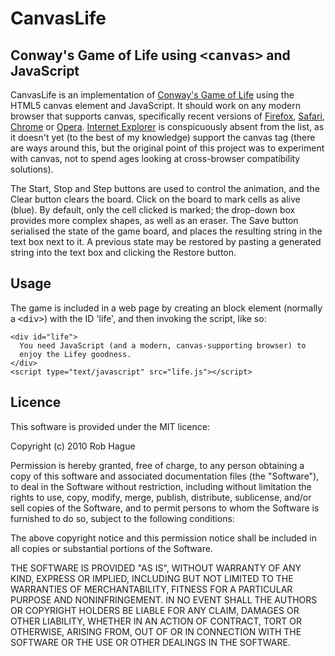 # CanvasLife

## Conway's Game of Life using <tt>&lt;canvas&gt;</tt> and JavaScript</h2>

CanvasLife is an implementation of <a href="http://en.wikipedia.org/wiki/Conway%27s_Game_of_Life">Conway's
Game of Life</a> using the HTML5 canvas element and JavaScript. It
should work on any modern browser that supports canvas,
specifically recent versions of <a
href="http://www.mozilla.com/en-US/firefox">Firefox</a>, <a
href="http://www.apple.com/safari/">Safari</a>, <a
href="http://www.google.com/chrome">Chrome</a> or <a
href="http://www.opera.com/">Opera</a>.  <a
href="http://www.microsoft.com/windows/internet-explorer/">Internet
Explorer</a> is conspicuously absent from the list, as it doesn't
yet (to the best of my knowledge) support the canvas tag (there
are ways around this, but the original point of this project was
to experiment with canvas, not to spend ages looking at
cross-browser compatibility solutions).

The Start, Stop and Step buttons are used to control the
animation, and the Clear button clears the board. Click on the
board to mark cells as alive (blue). By default, only the cell
clicked is marked; the drop-down box provides more complex shapes,
as well as an eraser. The Save button serialised the state of the
game board, and places the resulting string in the text box next
to it. A previous state may be restored by pasting a generated
string into the text box and clicking the Restore button.

## Usage

The game is included in a web page by creating an block element (normally a <tt>&lt;div&gt;</tt>) with the ID 'life', and then invoking the script, like so:

    <div id="life">
      You need JavaScript (and a modern, canvas-supporting browser) to
      enjoy the Lifey goodness.
    </div>
    <script type="text/javascript" src="life.js"></script>

## Licence

This software is provided under the MIT licence:

Copyright (c) 2010 Rob Hague

Permission is hereby granted, free of charge, to any person
obtaining a copy of this software and associated documentation
files (the "Software"), to deal in the Software without
restriction, including without limitation the rights to use, copy,
modify, merge, publish, distribute, sublicense, and/or sell copies
of the Software, and to permit persons to whom the Software is
furnished to do so, subject to the following conditions:

The above copyright notice and this permission notice shall be
included in all copies or substantial portions of the
Software.

THE SOFTWARE IS PROVIDED "AS IS", WITHOUT WARRANTY OF ANY KIND,
EXPRESS OR IMPLIED, INCLUDING BUT NOT LIMITED TO THE WARRANTIES OF
MERCHANTABILITY, FITNESS FOR A PARTICULAR PURPOSE AND
NONINFRINGEMENT. IN NO EVENT SHALL THE AUTHORS OR COPYRIGHT
HOLDERS BE LIABLE FOR ANY CLAIM, DAMAGES OR OTHER LIABILITY,
WHETHER IN AN ACTION OF CONTRACT, TORT OR OTHERWISE, ARISING FROM,
OUT OF OR IN CONNECTION WITH THE SOFTWARE OR THE USE OR OTHER
DEALINGS IN THE SOFTWARE.
